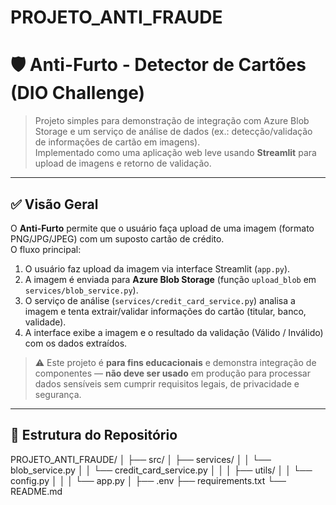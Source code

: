 # PROJETO_ANTI_FRAUDE

# 🛡️ Anti-Furto - Detector de Cartões (DIO Challenge)

> Projeto simples para demonstração de integração com Azure Blob Storage e um serviço de análise de dados (ex.: detecção/validação de informações de cartão em imagens).  
> Implementado como uma aplicação web leve usando **Streamlit** para upload de imagens e retorno de validação.

---

## ✅ Visão Geral

O **Anti-Furto** permite que o usuário faça upload de uma imagem (formato PNG/JPG/JPEG) com um suposto cartão de crédito.  
O fluxo principal:

1. O usuário faz upload da imagem via interface Streamlit (`app.py`).
2. A imagem é enviada para **Azure Blob Storage** (função `upload_blob` em `services/blob_service.py`).
3. O serviço de análise (`services/credit_card_service.py`) analisa a imagem e tenta extrair/validar informações do cartão (titular, banco, validade).
4. A interface exibe a imagem e o resultado da validação (Válido / Inválido) com os dados extraídos.

> ⚠️ Este projeto é **para fins educacionais** e demonstra integração de componentes — **não deve ser usado** em produção para processar dados sensíveis sem cumprir requisitos legais, de privacidade e segurança.

---

## 📂 Estrutura do Repositório

PROJETO_ANTI_FRAUDE/
│
├── src/
│   ├── services/
│   │   └── blob_service.py
│   │   └── credit_card_service.py
│   │
│   ├── utils/
│   │   └── config.py
│   │
│   └── app.py
│
├── .env
├── requirements.txt
└── README.md


